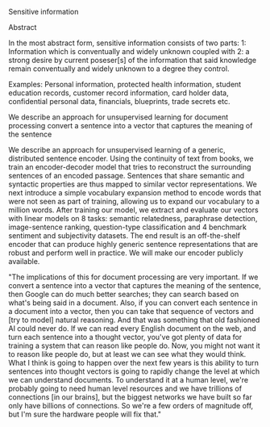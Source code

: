 Sensitive information 

Abstract

In the most abstract form, sensitive information consists of two parts:
1: Information which is conventually and widely unknown coupled with 2: a strong desire by current poseser[s] of the information that said knowledge remain conventually and widely unknown to a degree they control. 

Examples:
Personal information, protected health information, student education records, customer record information, card holder data, confidential personal data, financials, blueprints, trade secrets etc.

We describe an approach for unsupervised learning for document processing convert a sentence into a vector that captures the meaning of the sentence

We describe an approach for unsupervised learning of a generic, distributed sentence encoder. Using the continuity of text from books, we train an encoder-decoder model that tries to reconstruct the surrounding sentences of an encoded passage. Sentences that share semantic and syntactic properties are thus mapped to similar vector representations. We next introduce a simple vocabulary expansion method to encode words that were not seen as part of training, allowing us to expand our vocabulary to a million words. After training our model, we extract and evaluate our vectors with linear models on 8 tasks: semantic relatedness, paraphrase detection, image-sentence ranking, question-type classification and 4 benchmark sentiment and subjectivity datasets. The end result is an off-the-shelf encoder that can produce highly generic sentence representations that are robust and perform well in practice. We will make our encoder publicly available.

"The implications of this for document processing are very important. If we convert a sentence into a vector that captures the meaning of the sentence, then Google can do much better searches; they can search based on what's being said in a document.
	Also, if you can convert each sentence in a document into a vector, then you can take that sequence of vectors and [try to model] natural reasoning. And that was something that old fashioned AI could never do.
	If we can read every English document on the web, and turn each sentence into a thought vector, you've got plenty of data for training a system that can reason like people do. 
	Now, you might not want it to reason like people do, but at least we can see what they would think.
	What I think is going to happen over the next few years is this ability to turn sentences into thought vectors is going to rapidly change the level at which we can understand documents. 
	To understand it at a human level, we're probably going to need human level resources and we have trillions of connections [in our brains], but the biggest networks we have built so far only have billions of connections. So we're a few orders of magnitude off, but I'm sure the hardware people will fix that."
